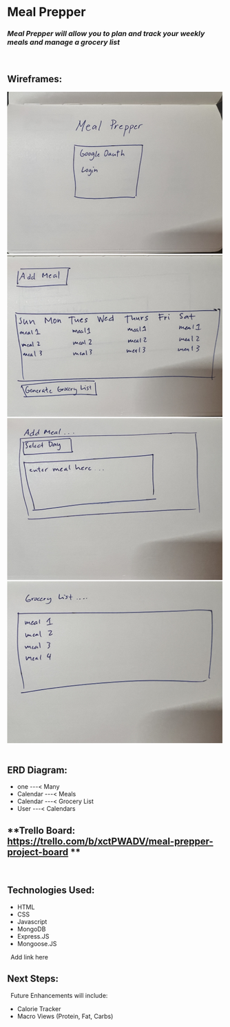 # **Meal Prepper**
 
 ### ***Meal Prepper will allow you to plan and track your weekly meals and manage a grocery list***
&nbsp;
## **Wireframes:**

<img src="images/1.jpg" alt="drawing" width="500"/>
<img src="images/2.jpg" alt="drawing" width="500"/>
<img src="images/3.jpg" alt="drawing" width="500"/>
<img src="images/4.jpg" alt="drawing" width="500"/>
&nbsp;

## **ERD Diagram:**
- one      ---< Many
- Calendar ---< Meals
- Calendar ---< Grocery List
- User     ---< Calendars

## **Trello Board: https://trello.com/b/xctPWADV/meal-prepper-project-board **
&nbsp;

## **Technologies Used:**
- HTML
- CSS
- Javascript
- MongoDB
- Express.JS
- Mongoose.JS

&nbsp;
Add link here
&nbsp;
## **Next Steps:**
&nbsp;
Future Enhancements will include:<br>
- Calorie Tracker
- Macro Views (Protein, Fat, Carbs)

